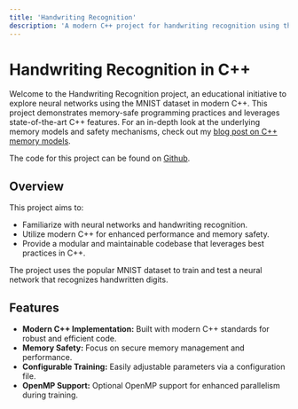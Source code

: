 ```yaml
---
title: 'Handwriting Recognition'
description: 'A modern C++ project for handwriting recognition using the MNIST dataset'
---
```


# Handwriting Recognition in C++

Welcome to the Handwriting Recognition project, an educational initiative to explore neural networks using the MNIST dataset in modern C++. This project demonstrates memory-safe programming practices and leverages state-of-the-art C++ features. For an in-depth look at the underlying memory models and safety mechanisms, check out my [blog post on C++ memory models](https://alirostami.me/blog/cpp-memory-models-how-modern-cpp-manages-memory-safety/).

The code for this project can be found on [Github](https://github.com/alirostami1/handwriting-recognition).

## Overview

This project aims to:

- Familiarize with neural networks and handwriting recognition.
- Utilize modern C++ for enhanced performance and memory safety.
- Provide a modular and maintainable codebase that leverages best practices in C++.

The project uses the popular MNIST dataset to train and test a neural network that recognizes handwritten digits.

## Features

- **Modern C++ Implementation:** Built with modern C++ standards for robust and efficient code.
- **Memory Safety:** Focus on secure memory management and performance.
- **Configurable Training:** Easily adjustable parameters via a configuration file.
- **OpenMP Support:** Optional OpenMP support for enhanced parallelism during training.
